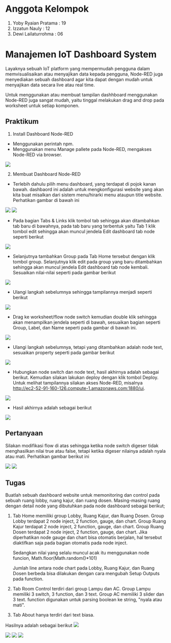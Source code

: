 # Anggota Kelompok
1. Yoby Ryaian Pratama : 19
2. Izzatun Nauly : 12
3. Dewi Lailaturrohma : 06

# Manajemen IoT Dashboard System
Layaknya sebuah IoT platform yang mempermudah pengguna dalam memvisualisaikan atau menyajikan data kepada pengguna, Node-RED juga menyediakan sebuah dashboard agar kita dapat dengan mudah untuk menyajikan data secara live atau real time.

Untuk menggunakan atau membuat tampilan dashhboard menggunakan Node-RED juga sangat mudah, yaitu tinggal melakukan drag and drop pada worksheet untuk setiap komponen.

## Praktikum
1. Install Dashboard Node-RED
- Menggunakan perintah npm.
- Menggunakan menu Manage pallete pada Node-RED, mengakses Node-RED via browser.

<img src = "Kelompok5\instalasi.jpeg">

2. Membuat Dashboard Node-RED
- Terlebih dahulu pilih menu dashboard, yang terdapat di pojok kanan bawah. dashbaord ini adalah untuk mengkonfigurasi website yang akan kita buat misalkan dari sistem menu/hirarki menu ataupun title website. Perhatikan gambar di bawah ini

<img src = "Kelompok5\1.jpeg">

<img src = "Kelompok5\21.jpeg">

- Pada bagian Tabs & Links klik tombol tab sehingga akan ditambahkan tab baru di bawahnya, pada tab baru yang terbentuk yaitu Tab 1 klik tombol edit sehingga akan muncul jendela Edit dashboard tab node seperti berikut

<img src = "Kelompok5\3.jpeg">

- Selanjutnya tambahkan Group pada Tab Home tersebut dengan klik tombol group. Selanjutnya klik edit pada group yang baru ditambahkan sehingga akan muncul jendela Edit dashboard tab node kembali. Sesuaikan nilai-nilai seperti pada gambar berikut

<img src = "Kelompok5\4.jpeg">

- Ulangi langkah sebelumnya sehingga tampilannya menjadi seperti berikut

<img src = "Kelompok5\5.jpeg">

- Drag ke worksheet/flow node switch kemudian double klik sehingga akan menampilkan jendela seperti di bawah, sesuaikan bagian seperti Group, Label, dan Name seperti pada gambar di bawah ini.

<img src = "Kelompok5\6.jpeg">

- Ulangi langkah sebelumnya, tetapi yang ditambahkan adalah node text, sesuaikan property seperti pada gambar berikut

<img src = "Kelompok5\7.jpeg">

- Hubungkan node switch dan node text, hasil akhirnya adalah sebagai berikut. Kemudian silakan lakukan deploy dengan klik tombol Deploy. Untuk melihat tampilannya silakan akses Node-RED, misalnya http://ec2-52-91-160-126.compute-1.amazonaws.com:1880/ui.

<img src = "Kelompok5\8.jpeg">

- Hasil akhirnya adalah sebagai berikut

<img src = "Kelompok5\9.jpeg">

## Pertanyaan

Silakan modifikasi flow di atas sehingga ketika node switch digeser tidak menghasilkan nilai true atau false, tetapi ketika digeser nilainya adalah nyala atau mati. Perhatikan gambar berikut ini

<img src = "Kelompok5\Hidup.jpeg">

<img src = "Kelompok5\Mati.jpeg">

## Tugas
Buatlah sebuah dashboard website untuk memonitoring dan control pada sebuah ruang lobby, ruang kajur, dan ruang dosen. Masing-masing ruang dengan detail node yang dibutuhkan pada node dashboard sebagai berikut;
1. Tab Home memiliki group Lobby, Ruang Kajur, dan Ruang Dosen.
Group Lobby terdapat 2 node inject, 2 function, gauge, dan chart.
Group Ruang Kajur terdapat 2 node inject, 2 function, gauge, dan chart.
Group Ruang Dosen terdapat 2 node inject, 2 function, gauge, dan chart.
Jika diperhatikan node gauge dan chart bisa otomatis berjalan, hal tersebut diaktifkan saja pada bagian otomatis pada node inject.

    Sedangkan nilai yang selalu muncul acak itu menggunakan node funcion, Math.floor(Math.random()*101)

    Jumlah line antara node chart pada Lobby, Ruang Kajur, dan Ruang Dosen berbeda bisa dilakukan dengan cara mengubah Setup Outputs pada function.

2. Tab Room Control terdiri dari group Lampu dan AC.
Group Lampu memiliki 3 switch, 3 function, dan 3 text.
Group AC memiliki 3 slider dan 3 text.
function digunakan untuk parsing boolean ke string, "nyala atau mati".

3. Tab About hanya terdiri dari text biasa.


Hasilnya adalah sebagai berikut
<img src = "Kelompok5\Hasil.jpeg">

<img src = "Kelompok5\Home.jpeg">

<img src = "Kelompok5\Room.jpeg">

<img src = "Kelompok5\About.jpeg">